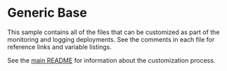 # Generic Base

This sample contains all of the files that can be customized as part of the
monitoring and logging deployments. See the comments in each file for
reference links and variable listings.

See the [main README](../../README.md#customization) for information about
the customization process.
